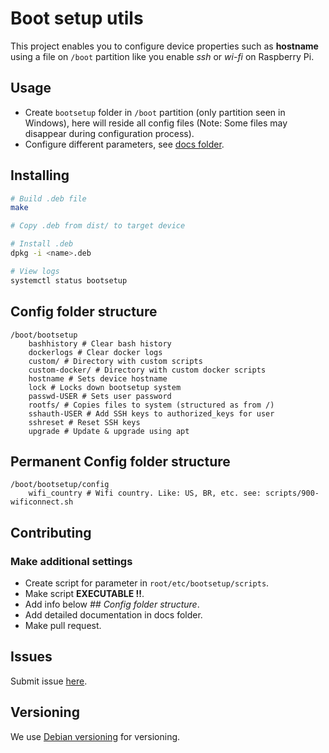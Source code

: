 # Boot setup utils

This project enables you to configure device properties such as **hostname** using a file on `/boot` partition like you enable *ssh* or *wi-fi* on Raspberry Pi.

## Usage

- Create `bootsetup` folder in `/boot` partition (only partition seen in Windows), here will reside all config files (Note: Some files may disappear during configuration process).
- Configure different parameters, see [docs folder](docs).

## Installing

``` bash
# Build .deb file
make

# Copy .deb from dist/ to target device

# Install .deb
dpkg -i <name>.deb

# View logs
systemctl status bootsetup
```

## Config folder structure

```
/boot/bootsetup
	bashhistory # Clear bash history
	dockerlogs # Clear docker logs
	custom/	# Directory with custom scripts
	custom-docker/ # Directory with custom docker scripts
	hostname # Sets device hostname
	lock # Locks down bootsetup system
	passwd-USER # Sets user password
	rootfs/	# Copies files to system (structured as from /)
	sshauth-USER # Add SSH keys to authorized_keys for user
	sshreset # Reset SSH keys
	upgrade # Update & upgrade using apt
```

## Permanent Config folder structure

```
/boot/bootsetup/config
	wifi_country # Wifi country. Like: US, BR, etc. see: scripts/900-wificonnect.sh
```

## Contributing

### Make additional settings

- Create script for parameter in `root/etc/bootsetup/scripts`.
- Make script **EXECUTABLE !!**.
- Add info below *## Config folder structure*.
- Add detailed documentation in docs folder.
- Make pull request.

## Issues

Submit issue [here](https://github.com/SloCompTech/deb-boot-setup/issues).  

## Versioning

We use [Debian versioning](https://www.debian.org/doc/debian-policy/ch-controlfields.html#s-f-version) for versioning.
